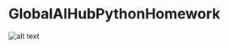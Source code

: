 # GlobalAIHubPythonHomework

![alt text](https://verified-bucket.s3.eu-central-1.amazonaws.com/cert/252028202185.png)
